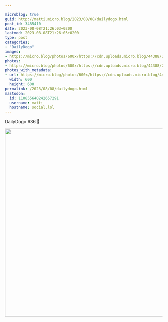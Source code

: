 ```yaml
---

microblog: true
guid: http://matti.micro.blog/2023/08/08/dailydogo.html
post_id: 3485410
date: 2023-08-08T21:26:03+0200
lastmod: 2023-08-08T21:26:03+0200
type: post
categories:
- "DailyDogo"
images:
- https://micro.blog/photos/600x/https://cdn.uploads.micro.blog/44388/2023/4a38c4e07d7d46588543db28416e0795.jpg
photos:
- https://micro.blog/photos/600x/https://cdn.uploads.micro.blog/44388/2023/4a38c4e07d7d46588543db28416e0795.jpg
photos_with_metadata:
- url: https://micro.blog/photos/600x/https://cdn.uploads.micro.blog/44388/2023/4a38c4e07d7d46588543db28416e0795.jpg
  width: 600
  height: 600
permalink: /2023/08/08/dailydogo.html
mastodon:
  id: 110855640242657291
  username: matti
  hostname: social.lol
---
```

DailyDogo 636 🐶

<img src="https://micro.blog/photos/600x/https://blog.martin-haehnel.de/uploads/2023/4a38c4e07d7d46588543db28416e0795.jpg" width="600" height="600" alt="" />
